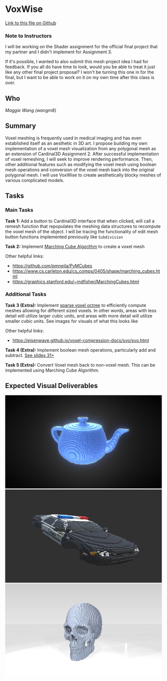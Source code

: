# VoxWise

[Link to this file on Github](https://github.com/magatha14/VoxWise/blob/main/proposal.md)

### Note to Instructors

I will be working on the Shader assignment for the official final project that my partner and I didn't implement for Assignment 3. 

If it's possible, I wanted to also submit this mesh project idea I had for feedback. If you all do have time to look, would you be able to treat it just like any other final project proposal? I won't be turning this one in for the final, but I want to be able to work on it on my own time after this class is over. 

## Who
_Maggie Wang (wangm8)_

## Summary

Voxel meshing is frequently used in medical imaging and has even established itself as an aesthetic in 3D art. I propose building my own implementation of a voxel mesh visualization from any polygonal mesh as an extension of Cardinal3D Assignment 2. After successful implementation of voxel remeshing, I will seek to improve rendering performance. Then, other additional features such as modifying the voxel mesh using boolean mesh operations and conversion of the voxel mesh back into the original polygonal mesh. I will use VoxWise to create aesthetically blocky meshes of various complicated models.

## Tasks

### Main Tasks

**Task 1:** Add a button to Cardinal3D interface that when clicked, will call a remesh function that repopulates the meshing data structures to recompute the voxel mesh of the object. I will be tracing the functionality of edit mesh button functions implemented previously like `Subdivision`

**Task 2:** Implement [Marching Cube Algorithm](https://en.wikipedia.org/wiki/Marching_cubes#:~:text=Marching%20cubes%20is%20a%20computer,which%20are%20sometimes%20called%20voxels) to create a voxel mesh

Other helpful links:
* https://github.com/pmneila/PyMCubes 
* https://www.cs.carleton.edu/cs_comps/0405/shape/marching_cubes.html
* https://graphics.stanford.edu/~mdfisher/MarchingCubes.html

### Additional Tasks

**Task 3 (Extra):** Implement [sparse voxel octree](https://en.wikipedia.org/wiki/Sparse_voxel_octree) to efficiently compute meshes allowing for different sized voxels. In other words, areas with less detail will utilize larger cubic units, and areas with more detail will utilize smaller cubic units. See images for visuals of what this looks like

Other helpful links:
* https://eisenwave.github.io/voxel-compression-docs/svo/svo.html

**Task 4 (Extra):** Implement boolean mesh operations, particularly add and subtract. [See slides 31+](https://www.cs.cmu.edu/~scoros/cs15869-s15/lectures/05-CSG_Procedural.pdf)

**Task 5 (Extra):** Convert Voxel mesh back to non-voxel mesh. This can be implemented using Marching Cube Algorithm.

## Expected Visual Deliverables
<img src="./assets/voxel-teapot.jpeg"  width="600" height="300">
<img src="./assets/voxel-car.png"  width="600" height="300">
<img src="./assets/voxel-skull.png"  width="600" height="300">